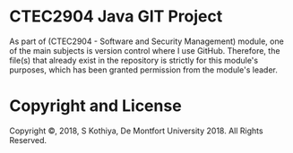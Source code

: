 # CTEC2904 Java GIT Project
As part of (CTEC2904 - Software and Security Management) module, one of the main subjects is version control where I use GitHub. Therefore, the file(s) that already exist in the repository is strictly for this module's purposes, which has been granted permission from the module's leader.

# Copyright and License
Copyright ©, 2018, S Kothiya, De Montfort University 2018. All Rights Reserved.